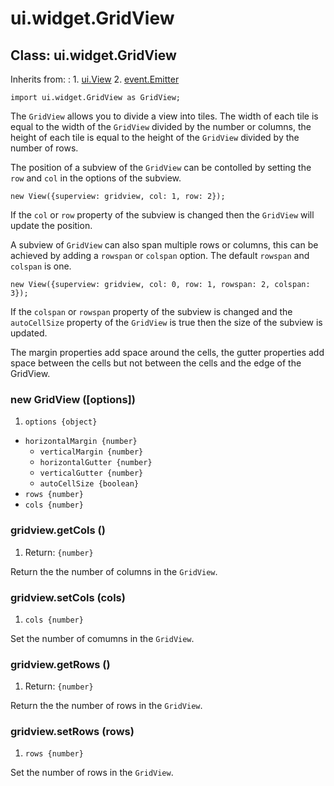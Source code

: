 # ui.widget.GridView

## Class: ui.widget.GridView

Inherits from:
:    1. [ui.View](./ui-view.html)
     2. [event.Emitter](./event.html#class-event.emitter)

~~~
import ui.widget.GridView as GridView;
~~~

The `GridView` allows you to divide a view into tiles. The width of each tile is equal to the width of the `GridView`
divided by the number or columns, the height of each tile is equal to the height of the `GridView` divided by the 
number of rows.

The position of a subview of the `GridView` can be contolled by setting the  `row` and `col` in the options of the subview.

~~~
new View({superview: gridview, col: 1, row: 2});
~~~

If the `col` or `row` property of the subview is changed then the `GridView` will update the position.

A subview of `GridView` can also span multiple rows or columns, this can be achieved by adding a `rowspan` or
`colspan` option. The default `rowspan` and `colspan` is one.

~~~
new View({superview: gridview, col: 0, row: 1, rowspan: 2, colspan: 3});
~~~

If the `colspan` or `rowspan` property of the subview is changed and the `autoCellSize` property of the `GridView`
is true then the size of the subview is updated.

The margin properties add space around the cells, the gutter properties add space between the cells but not between
the cells and the edge of the GridView.

### new GridView ([options])
1. `options {object}`
  * `horizontalMargin {number}`
	* `verticalMargin {number}`
	* `horizontalGutter {number}`
	* `verticalGutter {number}`
	* `autoCellSize {boolean}`
  * `rows {number}`
  * `cols {number}`

### gridview.getCols ()
1. Return: `{number}`

Return the the number of columns in the `GridView`.

### gridview.setCols (cols)
1. `cols {number}`

Set the number of comumns in the `GridView`.

### gridview.getRows ()
1. Return: `{number}`

Return the the number of rows in the `GridView`.

### gridview.setRows (rows)
1. `rows {number}`

Set the number of rows in the `GridView`.

